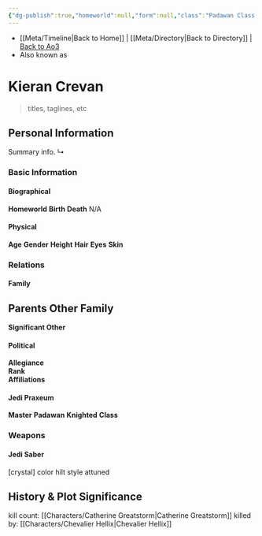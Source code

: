 ```yaml
---
{"dg-publish":true,"homeworld":null,"form":null,"class":"Padawan Class II","status":"Deceased","rank":"Jedi Knight","aliases":[],"tags":["sith","jedipraxeum","jediknight","newjediorder","i ii iii iv v vi vii","forcesensitive"],"permalink":"/characters/kieran-crevan/","dgPassFrontmatter":true}
---
```


- [[Meta/Timeline\|Back to Home]] | [[Meta/Directory\|Back to Directory]] | [Back to Ao3](https://archiveofourown.org/works/19334440/chapters/45992584)
- Also known as 

# Kieran Crevan
>titles, taglines, etc

## Personal Information
Summary info.
↳ 

### Basic Information

#### Biographical
**Homeworld** 
**Birth** 
**Death** N/A

#### Physical
**Age** 
**Gender** 
**Height** 
**Hair** 
**Eyes** 
**Skin** 

### Relations

#### Family
**Parents** 
**Other Family**
- 

**Significant Other** 

#### Political
**Allegiance**  
**Rank**  
**Affiliations**  

#### Jedi Praxeum
**Master** 
**Padawan** 
**Knighted** 
**Class** 

### Weapons

#### Jedi Saber
[crystal] color hilt style attuned

## History & Plot Significance
kill count: [[Characters/Catherine Greatstorm\|Catherine Greatstorm]]
killed by: [[Characters/Chevalier Hellix\|Chevalier Hellix]]